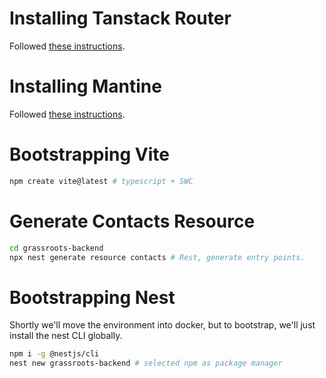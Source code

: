 # Installing Tanstack Router

Followed [these instructions](https://tanstack.com/router/latest/docs/framework/react/quick-start).

# Installing Mantine

Followed [these instructions](https://mantine.dev/guides/vite/).

# Bootstrapping Vite

```sh
npm create vite@latest # typescript + SWC
```

# Generate Contacts Resource

```sh
cd grassroots-backend
npx nest generate resource contacts # Rest, generate entry points.
```

# Bootstrapping Nest

Shortly we'll move the environment into docker, but to bootstrap, we'll just install the nest CLI globally.

```sh
npm i -g @nestjs/cli
nest new grassroots-backend # selected npm as package manager
```
